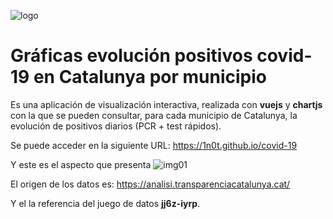 ![logo](https://raw.github.com/1N0T/images/master/global/1N0T.png)
# Gráficas evolución positivos covid-19 en Catalunya por municipio

Es una aplicación de visualización interactiva, realizada con **vuejs** y **chartjs** con la que se pueden consultar, para cada municipio de Catalunya, la evolución de positivos diarios (PCR + test rápidos).

Se puede acceder en la siguiente URL:
https://1n0t.github.io/covid-19

Y este es el aspecto que presenta
![img01](https://raw.github.com/1N0T/images/master/covid-19/covid-19-municipios-catalunya.png)

El origen de los datos es: 
https://analisi.transparenciacatalunya.cat/

Y el la referencia del juego de datos **jj6z-iyrp**.
